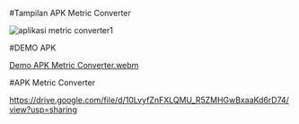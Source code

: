 #Tampilan APK Metric Converter 

![aplikasi metric converter1](https://github.com/user-attachments/assets/a12f625c-6a8a-4938-bc8b-5575240eb277)

#DEMO APK

[Demo APK Metric Converter.webm](https://github.com/user-attachments/assets/90b88860-450d-4f19-b9e1-c3f66505ae30)

#APK Metric Converter 

https://drive.google.com/file/d/10LvyfZnFXLQMU_R5ZMHGwBxaaKd6rD74/view?usp=sharing 
